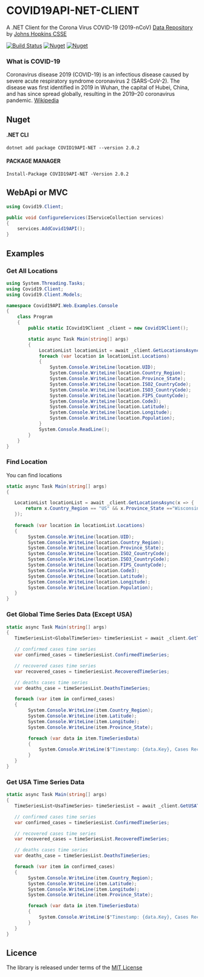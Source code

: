 # COVID19API-NET-CLIENT

A .NET Client for the Corona Virus COVID-19 (2019-nCoV) [Data Repository](https://github.com/CSSEGISandData/COVID-19) by [Johns Hopkins CSSE](https://systems.jhu.edu/research/public-health/ncov/) 

[![Build Status](https://travis-ci.com/Chitova263/COVID19API-NET-CLIENT.svg?branch=master)](https://travis-ci.com/Chitova263/COVID19API-NET-CLIENT)
[![Nuget](https://img.shields.io/nuget/v/COVID19API-NET?style=flat-square)](https://www.nuget.org/packages/COVID19API-NET/)
[![Nuget](https://img.shields.io/nuget/dt/COVID19API-NET?color=green&style=flat-square)](https://www.nuget.org/packages/COVID19API-NET/)


### What is COVID-19
Coronavirus disease 2019 (COVID-19) is an infectious disease caused by severe acute respiratory syndrome coronavirus 2 (SARS-CoV-2). The disease was first identified in 2019 in Wuhan, the capital of Hubei, China, and has since spread globally, resulting in the 2019–20 coronavirus pandemic. [Wikipedia](https://en.wikipedia.org/wiki/Coronavirus_disease_2019)

## Nuget

#### .NET CLI
```
dotnet add package COVID19API-NET --version 2.0.2
```

#### PACKAGE MANAGER
```
Install-Package COVID19API-NET -Version 2.0.2
```

## WebApi or MVC

```cs
using Covid19.Client;

public void ConfigureServices(IServiceCollection services)
{
    services.AddCovid19API();
}
```

## Examples

### Get All Locations

```cs
using System.Threading.Tasks;
using Covid19.Client;
using Covid19.Client.Models;

namespace Covid19API.Web.Examples.Console
{
    class Program
    {
        public static ICovid19Client _client = new Covid19Client();

        static async Task Main(string[] args)
        {
            LocationList locationList = await _client.GetLocationsAsync();
            foreach (var location in locationList.Locations)
            {
                System.Console.WriteLine(location.UID);
                System.Console.WriteLine(location.Country_Region);
                System.Console.WriteLine(location.Province_State);
                System.Console.WriteLine(location.ISO2_CountryCode);
                System.Console.WriteLine(location.ISO3_CountryCode);
                System.Console.WriteLine(location.FIPS_CountyCode);
                System.Console.WriteLine(location.Code3);
                System.Console.WriteLine(location.Latitude);
                System.Console.WriteLine(location.Longitude);
                System.Console.WriteLine(location.Population);     
            }
            System.Console.ReadLine();
        }
    }
}
```

### Find Location

You can find locations 

```cs
static async Task Main(string[] args)
{

   LocationList locationList = await _client.GetLocationsAsync(x => {
       return x.Country_Region == "US" && x.Province_State =="Wisconsin";
   });
   
   foreach (var location in locationList.Locations)
   {
        System.Console.WriteLine(location.UID);
        System.Console.WriteLine(location.Country_Region);
        System.Console.WriteLine(location.Province_State);
        System.Console.WriteLine(location.ISO2_CountryCode);
        System.Console.WriteLine(location.ISO3_CountryCode);
        System.Console.WriteLine(location.FIPS_CountyCode);
        System.Console.WriteLine(location.Code3);
        System.Console.WriteLine(location.Latitude);
        System.Console.WriteLine(location.Longitude);
        System.Console.WriteLine(location.Population);     
   }
}
```

### Get Global Time Series Data (Except USA)

```cs
static async Task Main(string[] args)
{
   TimeSeriesList<GlobalTimeSeries> timeSeriesList = await _client.GetTimeSeriesAsync();

   // confirmed cases time series
   var confirmed_cases = timeSeriesList.ConfirmedTimeSeries;

   // recovered cases time series
   var recovered_cases = timeSeriesList.RecoveredTimeSeries;

   // deaths cases time series
   var deaths_case = timeSeriesList.DeathsTimeSeries;

   foreach (var item in confirmed_cases)
   {
        System.Console.WriteLine(item.Country_Region);
        System.Console.WriteLine(item.Latitude);
        System.Console.WriteLine(item.Longitude);
        System.Console.WriteLine(item.Province_State);

        foreach (var data in item.TimeSeriesData)
        {
            System.Console.WriteLine($"Timestamp: {data.Key}, Cases Recorded: {data.Value}");
        }    
   }
}
```

### Get USA Time Series Data

```cs 
static async Task Main(string[] args)
{
   TimeSeriesList<UsaTimeSeries> timeSeriesList = await _client.GetUSATimeSeriesAsync();

   // confirmed cases time series
   var confirmed_cases = timeSeriesList.ConfirmedTimeSeries;

   // recovered cases time series
   var recovered_cases = timeSeriesList.RecoveredTimeSeries;

   // deaths cases time series
   var deaths_case = timeSeriesList.DeathsTimeSeries;

   foreach (var item in confirmed_cases)
   {
        System.Console.WriteLine(item.Country_Region);
        System.Console.WriteLine(item.Latitude);
        System.Console.WriteLine(item.Longitude);
        System.Console.WriteLine(item.Province_State);

        foreach (var data in item.TimeSeriesData)
        {
            System.Console.WriteLine($"Timestamp: {data.Key}, Cases Recorded: {data.Value}");
        }    
   }
}
```

## Licence

The library is released under terms of the [MIT License](https://opensource.org/licenses/MIT)

